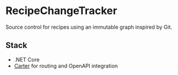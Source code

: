 # RecipeChangeTracker

Source control for recipes using an immutable graph inspired by Git.

## Stack

- .NET Core
- [Carter](https://github.com/CarterCommunity/Carter) for routing and OpenAPI integration
